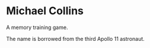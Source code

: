 # Michael Collins

A memory training game.

The name is borrowed from the third Apollo 11 astronaut.
